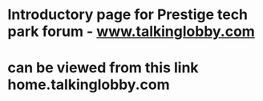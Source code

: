 # Introductory page for Prestige tech park forum - www.talkinglobby.com
# can be viewed from this link home.talkinglobby.com

